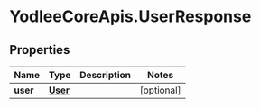 # YodleeCoreApis.UserResponse

## Properties
Name | Type | Description | Notes
------------ | ------------- | ------------- | -------------
**user** | [**User**](User.md) |  | [optional] 
